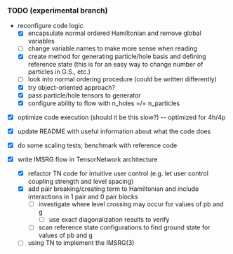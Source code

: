 ### TODO (experimental branch)

* reconfigure code logic
  * [x] encapsulate normal ordered Hamiltonian and remove global variables
  * [ ] change variable names to make more sense when reading
  * [x] create method for generating particle/hole basis and defining reference state (this is for an easy way to change number of particles in G.S., etc.)
  * [ ] look into normal ordering procedure (could be written differently)
  * [x] try object-oriented approach?
  * [x] pass particle/hole tensors to generator
  * [x] configure ability to flow with n_holes =/= n_particles
* [x] optimize code execution (should it be this slow?) -- optimized for 4h/4p
* [x] update README with useful information about what the code does
* [x] do some scaling tests; benchmark with reference code

* [x] write IMSRG flow in TensorNetwork architecture
  * [x] refactor TN code for intuitive user control (e.g. let user control coupling strength and level spacing)
  * [x] add pair breaking/creating term to Hamiltonian and include interactions in 1 pair and 0 pair blocks
    * [ ] investigate where level crossing may occur for values of pb and g
      * [ ] use exact diagonalization results to verify
    * [ ] scan reference state configurations to find ground state for values of pb and g
  * [ ] using TN to implement the IMSRG(3)
